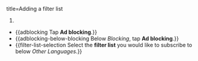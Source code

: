 title=Adding a filter list

<? include filter-list-info ?>

1. <? include open-setting-android ?>
* {{adblocking Tap <strong>Ad blocking</strong>.}}
* {{adblocking-below-blocking Below <em>Blocking</em>, tap <strong>Ad blocking</strong>.}}
* {{filter-list-selection Select the <strong>filter list</strong> you would like to subscribe to below <em>Other Languages</em>.}}
